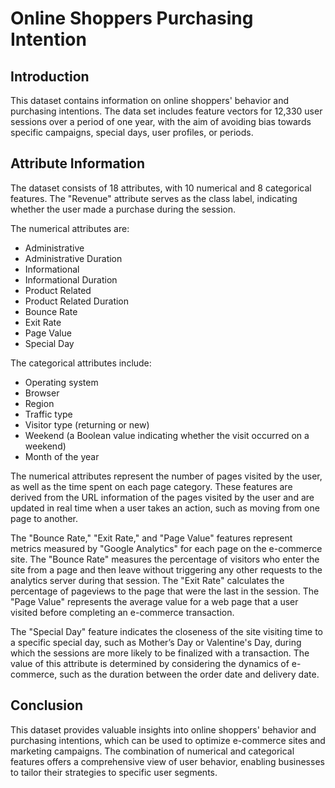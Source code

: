 # Online Shoppers Purchasing Intention

## Introduction
This dataset contains information on online shoppers' behavior and purchasing intentions. The data set includes feature vectors for 12,330 user sessions over a period of one year, with the aim of avoiding bias towards specific campaigns, special days, user profiles, or periods.

## Attribute Information
The dataset consists of 18 attributes, with 10 numerical and 8 categorical features. The "Revenue" attribute serves as the class label, indicating whether the user made a purchase during the session.

The numerical attributes are:

- Administrative
- Administrative Duration
- Informational
- Informational Duration
- Product Related
- Product Related Duration
- Bounce Rate
- Exit Rate
- Page Value
- Special Day


The categorical attributes include:

- Operating system
- Browser
- Region
- Traffic type
- Visitor type (returning or new)
- Weekend (a Boolean value indicating whether the visit occurred on a weekend)
- Month of the year


The numerical attributes represent the number of pages visited by the user, as well as the time spent on each page category. These features are derived from the URL information of the pages visited by the user and are updated in real time when a user takes an action, such as moving from one page to another.

The "Bounce Rate," "Exit Rate," and "Page Value" features represent metrics measured by "Google Analytics" for each page on the e-commerce site. The "Bounce Rate" measures the percentage of visitors who enter the site from a page and then leave without triggering any other requests to the analytics server during that session. The "Exit Rate" calculates the percentage of pageviews to the page that were the last in the session. The "Page Value" represents the average value for a web page that a user visited before completing an e-commerce transaction.

The "Special Day" feature indicates the closeness of the site visiting time to a specific special day, such as Mother’s Day or Valentine's Day, during which the sessions are more likely to be finalized with a transaction. The value of this attribute is determined by considering the dynamics of e-commerce, such as the duration between the order date and delivery date.

## Conclusion
This dataset provides valuable insights into online shoppers' behavior and purchasing intentions, which can be used to optimize e-commerce sites and marketing campaigns. The combination of numerical and categorical features offers a comprehensive view of user behavior, enabling businesses to tailor their strategies to specific user segments.
